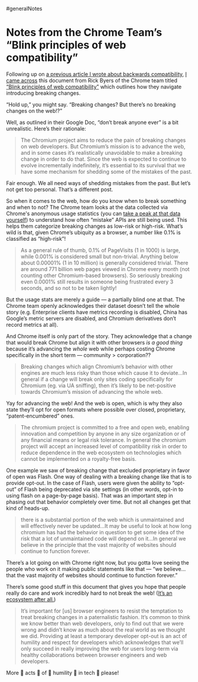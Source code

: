 #generalNotes

# Notes from the Chrome Team’s “Blink principles of web compatibility”

Following up on [a previous article I wrote about backwards compatibility](https://blog.jim-nielsen.com/2025/backwards-compat-in-web-but-not-its-tools/), [I came across](https://bsky.app/profile/rbyers.net/post/3lny4p62k3c24) this document from Rick Byers of the Chrome team titled [“Blink principles of web compatibility”](https://docs.google.com/document/d/1RC-pBBvsazYfCNNUSkPqAVpSpNJ96U8trhNkfV0v9fk/edit?tab=t.0) which outlines how they navigate introducing breaking changes.

“Hold up,” you might say. “Breaking changes? But there’s no breaking changes on the web!?”

Well, as outlined in their Google Doc, “don’t break anyone ever” is a bit unrealistic. Here’s their rationale:

> The Chromium project aims to reduce the pain of breaking changes on web developers. But Chromium’s mission is to advance the web, and in some cases it’s realistically unavoidable to make a breaking change in order to do that. Since the web is expected to continue to evolve incrementally indefinitely, it’s essential to its survival that we have some mechanism for shedding some of the mistakes of the past.

Fair enough. We all need ways of shedding mistakes from the past. But let’s not get too personal. That’s a different post.

So when it comes to the web, how do you know when to break something and when to not? The Chrome team looks at the data collected via Chrome's anonymous usage statistics (you can [take a peak at that data yourself](https://chromestatus.com/metrics/feature/popularity)) to understand how often “mistake” APIs are still being used. This helps them categorize breaking changes as low-risk or high-risk. What’s wild is that, given Chrome’s ubiquity as a browser, a number like 0.1% is classified as “high-risk”!

> As a general rule of thumb, 0.1% of PageVisits (1 in 1000) is large, while 0.001% is considered small but non-trivial.  Anything below about 0.00001% (1 in 10 million) is generally considered trivial.  There are around 771 billion web pages viewed in Chrome every month (not counting other Chromium-based browsers). So seriously breaking even 0.0001% still results in someone being frustrated every 3 seconds, and so not to be taken lightly!

But the usage stats are merely a guide — a partially blind one at that. The Chrome team openly acknowledges their dataset doesn’t tell the whole story (e.g. Enterprise clients have metrics recording is disabled, China has Google’s metric servers are disabled, and Chromium derivatives don’t record metrics at all).

And Chrome itself is only part of the story. They acknowledge that a change that would break Chrome but align it with other browsers _is a good thing_ because it’s advancing the _whole_ web while perhaps costing Chrome specifically in the short term — community > corporation??

> Breaking changes which align Chromium’s behavior with other engines are much less risky than those which cause it to deviate…In general if a change will break only sites coding specifically for Chromium (eg. via UA sniffing), then it’s likely to be net-positive towards Chromium’s mission of advancing the whole web.

Yay for advancing the web! And the web is open, which is why they also state they’ll opt for open formats where possible over closed, proprietary, “patent-encumbered” ones.

> The chromium project is committed to a free and open web, enabling innovation and competition by anyone in any size organization or of any financial means or legal risk tolerance.  In general the chromium project will accept an increased level of compatibility risk in order to reduce dependence in the web ecosystem on technologies which cannot be implemented on a royalty-free basis.

One example we saw of breaking change that excluded proprietary in favor of open was Flash. One way of dealing with a breaking change like that is to provide opt-out. In the case of Flash, users were given the ability to “opt-out” of Flash being deprecated via site settings (in other words, opt-in to using flash on a page-by-page basis). That was an important step in phasing out that behavior completely over time. But not all changes get that kind of heads-up.

> there is a substantial portion of the web which is unmaintained and will effectively never be updated…It may be useful to look at how long chromium has had the behavior in question to get some idea of the risk that a lot of unmaintained code will depend on it…In general we believe in the principle that the vast majority of websites should continue to function forever.

There’s a lot going on with Chrome right now, but you gotta love seeing the people who work on it making public statements like that — “we believe…that the vast majority of websites should continue to function forever.”

There’s some good stuff in this document that gives you hope that people really do care and work incredibly hard to not break the web! ([It’s an ecosystem after all.](https://blog.jim-nielsen.com/2025/ecosystems-vs-artifacts/))

> It’s important for [us] browser engineers to resist the temptation to treat breaking changes in a paternalistic fashion. It’s common to think we know better than web developers, only to find out that we were wrong and didn’t know as much about the real world as we thought we did. Providing at least a temporary developer opt-out is an act of humility and respect for developers which acknowledges that we’ll only succeed in really improving the web for users long-term via healthy collaborations between browser engineers and web developers.

More 👏 acts 👏 of 👏 humility 👏 in tech 👏 please!
